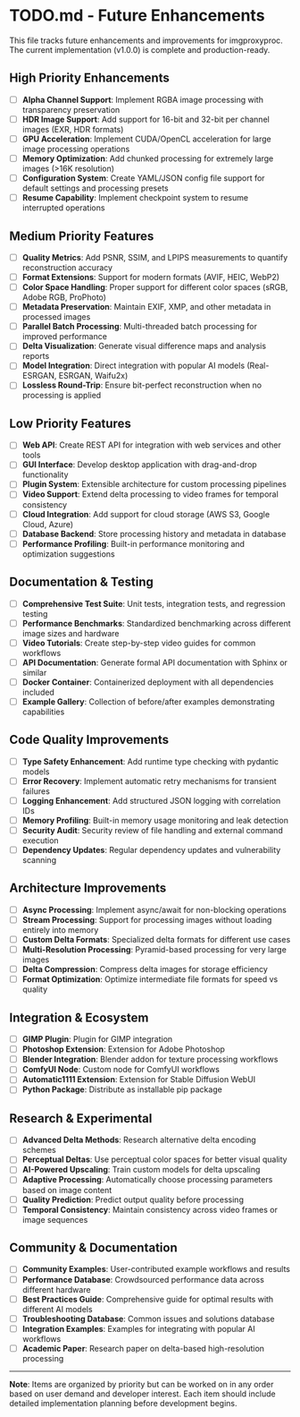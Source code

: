 # TODO.md - Future Enhancements

This file tracks future enhancements and improvements for imgproxyproc. The current implementation (v1.0.0) is complete and production-ready.

## High Priority Enhancements

- [ ] **Alpha Channel Support**: Implement RGBA image processing with transparency preservation
- [ ] **HDR Image Support**: Add support for 16-bit and 32-bit per channel images (EXR, HDR formats)
- [ ] **GPU Acceleration**: Implement CUDA/OpenCL acceleration for large image processing operations
- [ ] **Memory Optimization**: Add chunked processing for extremely large images (>16K resolution)
- [ ] **Configuration System**: Create YAML/JSON config file support for default settings and processing presets
- [ ] **Resume Capability**: Implement checkpoint system to resume interrupted operations

## Medium Priority Features

- [ ] **Quality Metrics**: Add PSNR, SSIM, and LPIPS measurements to quantify reconstruction accuracy
- [ ] **Format Extensions**: Support for modern formats (AVIF, HEIC, WebP2)
- [ ] **Color Space Handling**: Proper support for different color spaces (sRGB, Adobe RGB, ProPhoto)
- [ ] **Metadata Preservation**: Maintain EXIF, XMP, and other metadata in processed images
- [ ] **Parallel Batch Processing**: Multi-threaded batch processing for improved performance
- [ ] **Delta Visualization**: Generate visual difference maps and analysis reports
- [ ] **Model Integration**: Direct integration with popular AI models (Real-ESRGAN, ESRGAN, Waifu2x)
- [ ] **Lossless Round-Trip**: Ensure bit-perfect reconstruction when no processing is applied

## Low Priority Features

- [ ] **Web API**: Create REST API for integration with web services and other tools
- [ ] **GUI Interface**: Develop desktop application with drag-and-drop functionality
- [ ] **Plugin System**: Extensible architecture for custom processing pipelines
- [ ] **Video Support**: Extend delta processing to video frames for temporal consistency
- [ ] **Cloud Integration**: Add support for cloud storage (AWS S3, Google Cloud, Azure)
- [ ] **Database Backend**: Store processing history and metadata in database
- [ ] **Performance Profiling**: Built-in performance monitoring and optimization suggestions

## Documentation & Testing

- [ ] **Comprehensive Test Suite**: Unit tests, integration tests, and regression testing
- [ ] **Performance Benchmarks**: Standardized benchmarking across different image sizes and hardware
- [ ] **Video Tutorials**: Create step-by-step video guides for common workflows
- [ ] **API Documentation**: Generate formal API documentation with Sphinx or similar
- [ ] **Docker Container**: Containerized deployment with all dependencies included
- [ ] **Example Gallery**: Collection of before/after examples demonstrating capabilities

## Code Quality Improvements

- [ ] **Type Safety Enhancement**: Add runtime type checking with pydantic models
- [ ] **Error Recovery**: Implement automatic retry mechanisms for transient failures
- [ ] **Logging Enhancement**: Add structured JSON logging with correlation IDs
- [ ] **Memory Profiling**: Built-in memory usage monitoring and leak detection
- [ ] **Security Audit**: Security review of file handling and external command execution
- [ ] **Dependency Updates**: Regular dependency updates and vulnerability scanning

## Architecture Improvements

- [ ] **Async Processing**: Implement async/await for non-blocking operations
- [ ] **Stream Processing**: Support for processing images without loading entirely into memory
- [ ] **Custom Delta Formats**: Specialized delta formats for different use cases
- [ ] **Multi-Resolution Processing**: Pyramid-based processing for very large images
- [ ] **Delta Compression**: Compress delta images for storage efficiency
- [ ] **Format Optimization**: Optimize intermediate file formats for speed vs quality

## Integration & Ecosystem

- [ ] **GIMP Plugin**: Plugin for GIMP integration
- [ ] **Photoshop Extension**: Extension for Adobe Photoshop
- [ ] **Blender Integration**: Blender addon for texture processing workflows
- [ ] **ComfyUI Node**: Custom node for ComfyUI workflows
- [ ] **Automatic1111 Extension**: Extension for Stable Diffusion WebUI
- [ ] **Python Package**: Distribute as installable pip package

## Research & Experimental

- [ ] **Advanced Delta Methods**: Research alternative delta encoding schemes
- [ ] **Perceptual Deltas**: Use perceptual color spaces for better visual quality
- [ ] **AI-Powered Upscaling**: Train custom models for delta upscaling
- [ ] **Adaptive Processing**: Automatically choose processing parameters based on image content
- [ ] **Quality Prediction**: Predict output quality before processing
- [ ] **Temporal Consistency**: Maintain consistency across video frames or image sequences

## Community & Documentation

- [ ] **Community Examples**: User-contributed example workflows and results
- [ ] **Performance Database**: Crowdsourced performance data across different hardware
- [ ] **Best Practices Guide**: Comprehensive guide for optimal results with different AI models
- [ ] **Troubleshooting Database**: Common issues and solutions database
- [ ] **Integration Examples**: Examples for integrating with popular AI workflows
- [ ] **Academic Paper**: Research paper on delta-based high-resolution processing

---

**Note**: Items are organized by priority but can be worked on in any order based on user demand and developer interest. Each item should include detailed implementation planning before development begins.